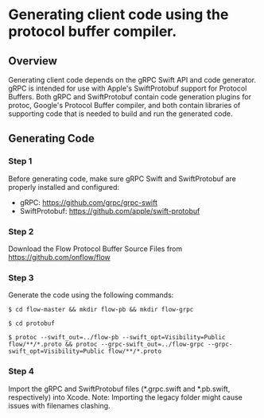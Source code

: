 #  Generating client code using the protocol buffer compiler.

## Overview
Generating client code depends on the gRPC Swift API and code generator. gRPC is intended for use with Apple's SwiftProtobuf support for Protocol Buffers. Both gRPC and SwiftProtobuf contain code generation plugins for protoc, Google's Protocol Buffer compiler, and both contain libraries of supporting code that is needed to build and run the generated code.

## Generating Code
### Step 1
Before generating code, make sure gRPC Swift and SwiftProtobuf are properly installed and configured: 
- gRPC: https://github.com/grpc/grpc-swift
- SwiftProtobuf: https://github.com/apple/swift-protobuf 

### Step 2
Download the Flow Protocol Buffer Source Files from https://github.com/onflow/flow

### Step 3 
Generate the code using the following commands:

```console
$ cd flow-master && mkdir flow-pb && mkdir flow-grpc 

$ cd protobuf 

$ protoc --swift_out=../flow-pb --swift_opt=Visibility=Public flow/**/*.proto && protoc --grpc-swift_out=../flow-grpc --grpc-swift_opt=Visibility=Public flow/**/*.proto
```

### Step 4
Import the gRPC  and SwiftProtobuf files (*.grpc.swift and *.pb.swift, respectively) into Xcode. Note: Importing the legacy folder might cause issues with filenames clashing.
